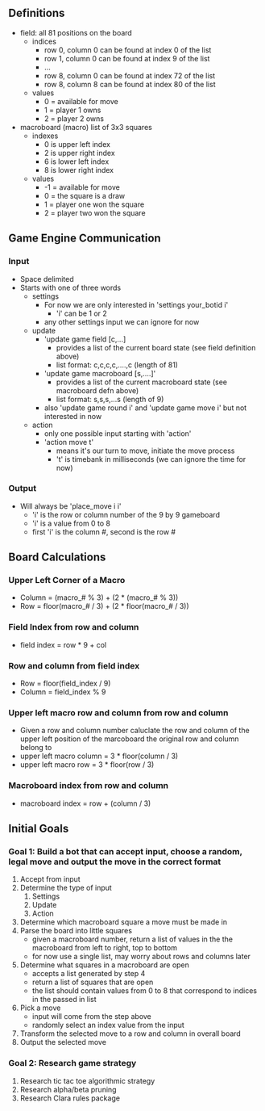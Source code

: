 ## Definitions
- field: all 81 positions on the board
  + indices
    - row 0, column 0 can be found at index 0 of the list
    - row 1, column 0 can be found at index 9 of the list
    - ...
    - row 8, column 0 can be found at index 72 of the list
    - row 8, column 8 can be found at index 80 of the list
  + values
    - 0 = available for move
    - 1 = player 1 owns
    - 2 = player 2 owns
- macroboard (macro) list of 3x3 squares
  - indexes
    + 0 is upper left index
    + 2 is upper right index
    + 6 is lower left index
    + 8 is lower right index
  - values
    + -1 = available for move
    + 0 = the square is a draw 
    + 1 = player one won the square
    + 2 = player two won the square

## Game Engine Communication
### Input
- Space delimited
- Starts with one of three words
  + settings
    - For now we are only interested in 'settings your_botid i'
      + 'i' can be 1 or 2
    - any other settings input we can ignore for now
  + update
    - 'update game field [c,...]
      + provides a list of the current board state (see field definition above)
      + list format: c,c,c,c,....,c (length of 81)
    - 'update game macroboard [s,....]'
      + provides a list of the current macroboard state (see macroboard defn above)
      + list format: s,s,s,...s (length of 9)
    - also 'update game round i' and 'update game move i' but not interested in now
  + action
    - only one possible input starting with 'action'
    - 'action move t'
      + means it's our turn to move, initiate the move process
      + 't' is timebank in milliseconds (we can ignore the time for now)

### Output
- Will always be 'place_move i i'
  + 'i' is the row or column number of the 9 by 9 gameboard
  + 'i' is a value from 0 to 8
  + first 'i' is the column #, second is the row #

## Board Calculations
### Upper Left Corner of a Macro
- Column = (macro_# % 3) + (2 * (macro_# % 3))
- Row = floor(macro_# / 3) + (2 * floor(macro_# / 3))

### Field Index from row and column
- field index = row * 9 + col

### Row and column from field index
- Row = floor(field_index / 9)
- Column = field_index % 9

### Upper left macro row and column from row and column
- Given a row and column number caluclate the row and column of the upper left
  position of the marcoboard the original row and column belong to
- upper left macro column = 3 * floor(column / 3) 
- upper left macro row = 3 * floor(row / 3)

### Macroboard index from row and column
- macroboard index = row + (column / 3)

## Initial Goals
### Goal 1: Build a bot that can accept input, choose a random, legal move and output the move in the correct format
1. Accept from input
2. Determine the type of input 
   1. Settings
   2. Update
   3. Action
3. Determine which macroboard square a move must be made in
4. Parse the board into little squares
   - given a macroboard number, return a list of values in the
     the macroboard from left to right, top to bottom
   - for now use a single list, may worry about rows and columns later
5. Determine what squares in a macroboard are open
   - accepts a list generated by step 4
   - return a list of squares that are open
   - the list should contain values from 0 to 8 that correspond
     to indices in the passed in list 
6. Pick a move
   - input will come from the step above
   - randomly select an index value from the input 
7. Transform the selected move to a row and column in overall board
8. Output the selected move

### Goal 2: Research game strategy
1. Research tic tac toe algorithmic strategy
2. Research alpha/beta pruning
3. Research Clara rules package

